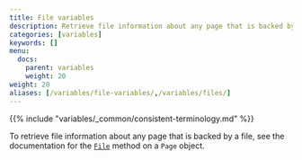 ```yaml
---
title: File variables
description: Retrieve file information about any page that is backed by a file.
categories: [variables]
keywords: []
menu:
  docs:
    parent: variables
    weight: 20
weight: 20
aliases: [/variables/file-variables/,/variables/files/]
---
```


{{% include "variables/_common/consistent-terminology.md" %}}

To retrieve file information about any page that is backed by a file, see the documentation for the [`File`] method on a `Page` object.

[`File`]: /methods/page/file/
